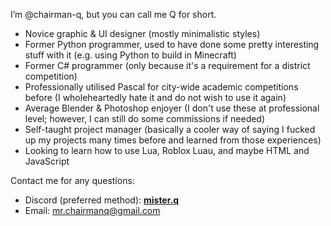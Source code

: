 I’m @chairman-q, but you can call me Q for short.

- Novice graphic & UI designer (mostly minimalistic styles)
- Former Python programmer, used to have done some pretty interesting stuff with it (e.g. using Python to build in Minecraft)
- Former C# programmer (only because it's a requirement for a district competition)
- Professionally utilised Pascal for city-wide academic competitions before (I wholeheartedly hate it and do not wish to use it again)
- Average Blender & Photoshop enjoyer (I don't use these at professional level; however, I can still do some commissions if needed)
- Self-taught project manager (basically a cooler way of saying I fucked up my projects many times before and learned from those experiences)
- Looking to learn how to use Lua, Roblox Luau, and maybe HTML and JavaScript

Contact me for any questions:
- Discord (preferred method): **[mister.q](<https://discord.com/users/574211473316904971>)**
- Email: [mr.chairmanq@gmail.com](mailto:mr.chairmanq@gmail.com)

<!---
chairman-q/chairman-q is a ✨ special ✨ repository because its `README.md` (this file) appears on your GitHub profile.
You can click the Preview link to take a look at your changes.
--->
